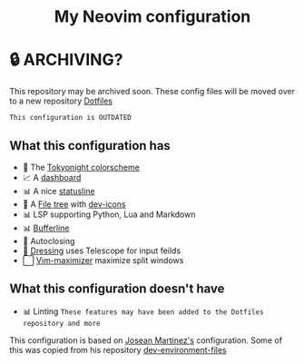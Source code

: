 <h1 align="center">My Neovim configuration</h1>

# 🔒 ARCHIVING?
This repository may be archived soon. These config files will be moved over to a new repository [Dotfiles](https://github.com/kevinyyca/dotfiles)

`This configuration is OUTDATED`
## What this configuration has
- 🎨 The [Tokyonight colorscheme](https://github.com/folke/tokyonight.nvim)
- 📈 A [dashboard](https://github.com/nvimdev/dashboard-nvim)
- 📊 A nice [statusline]( https://github.com/nvim-lualine/lualine.nvim )
- 📄 A [File tree]( https://github.com/nvim-tree/nvim-tree.lua ) with [dev-icons](https://github.com/nvim-tree/nvim-web-devicons)
- 📊 LSP supporting Python, Lua and Markdown
- 📊 [Bufferline](https://github.com/akinsho/bufferline.nvim)
- 🚪 Autoclosing
- 👗 [Dressing](https://github.com/stevearc/dressing.nvim) uses Telescope for input feilds
- ⬜ [Vim-maximizer](https://github.com/szw/vim-maximizer) maximize split windows

## What this configuration doesn't have
- 📊 Linting
`These features may have been added to the Dotfiles repository and more`

This configuration is based on [Josean Martinez's](https://github.com/josean-dev) configuration.
Some of this was copied from his repository [dev-environment-files](https://github.com/josean-dev/dev-environment-files)
